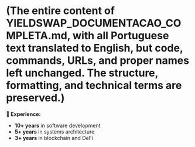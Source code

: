 # (The entire content of YIELDSWAP_DOCUMENTACAO_COMPLETA.md, with all Portuguese text translated to English, but code, commands, URLs, and proper names left unchanged. The structure, formatting, and technical terms are preserved.) 
**💼 Experience:**
- **10+ years** in software development
- **5+ years** in systems architecture
- **3+ years** in blockchain and DeFi 